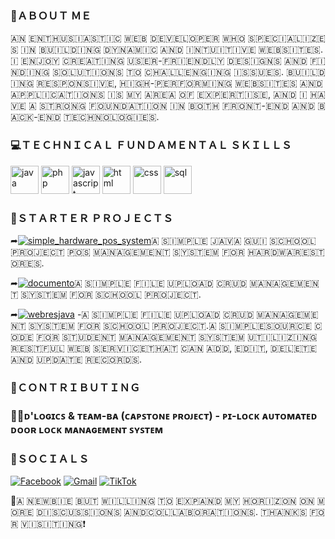 <h3>👋ＡＢＯＵＴ ＭＥ</h3>

<div align="justify">
​🇦​​🇳​ ​🇪​​🇳​​🇹​​🇭​​🇺​​🇸​​🇮​​🇦​​🇸​​🇹​​🇮​​🇨​ ​🇼​​🇪​​🇧​ ​🇩​​🇪​​🇻​​🇪​​🇱​​🇴​​🇵​​🇪​​🇷​ ​🇼​​🇭​​🇴​ ​🇸​​🇵​​🇪​​🇨​​🇮​​🇦​​🇱​​🇮​​🇿​​🇪​​🇸​ ​🇮​​🇳​ ​🇧​​🇺​​🇮​​🇱​​🇩​​🇮​​🇳​​🇬​ ​🇩​​🇾​​🇳​​🇦​​🇲​​🇮​​🇨​ ​🇦​​🇳​​🇩​ ​🇮​​🇳​​🇹​​🇺​​🇮​​🇹​​🇮​​🇻​​🇪​ ​🇼​​🇪​​🇧​​🇸​​🇮​​🇹​​🇪​​🇸​. ​🇮​ ​🇪​​🇳​​🇯​​🇴​​🇾​ ​🇨​​🇷​​🇪​​🇦​​🇹​​🇮​​🇳​​🇬​ ​🇺​​🇸​​🇪​​🇷​-​🇫​​🇷​​🇮​​🇪​​🇳​​🇩​​🇱​​🇾​ ​🇩​​🇪​​🇸​​🇮​​🇬​​🇳​​🇸​ ​🇦​​🇳​​🇩​ ​🇫​​🇮​​🇳​​🇩​​🇮​​🇳​​🇬​ ​🇸​​🇴​​🇱​​🇺​​🇹​​🇮​​🇴​​🇳​​🇸​ ​🇹​​🇴​ ​🇨​​🇭​​🇦​​🇱​​🇱​​🇪​​🇳​​🇬​​🇮​​🇳​​🇬​ ​🇮​​🇸​​🇸​​🇺​​🇪​​🇸​. ​🇧​​🇺​​🇮​​🇱​​🇩​​🇮​​🇳​​🇬​ ​🇷​​🇪​​🇸​​🇵​​🇴​​🇳​​🇸​​🇮​​🇻​​🇪​, ​🇭​​🇮​​🇬​​🇭​-​🇵​​🇪​​🇷​​🇫​​🇴​​🇷​​🇲​​🇮​​🇳​​🇬​ ​🇼​​🇪​​🇧​​🇸​​🇮​​🇹​​🇪​​🇸​ ​🇦​​🇳​​🇩​ ​🇦​​🇵​​🇵​​🇱​​🇮​​🇨​​🇦​​🇹​​🇮​​🇴​​🇳​​🇸​ ​🇮​​🇸​ ​🇲​​🇾​ ​🇦​​🇷​🇪​​🇦​ ​🇴​​🇫​ ​🇪​​🇽​​🇵​​🇪​​🇷​​🇹​​🇮​​🇸​​🇪​, ​🇦​​🇳​​🇩​ ​🇮​ ​🇭​​🇦​​🇻​​🇪​ ​🇦​ ​🇸​​🇹​​🇷​​🇴​​🇳​​🇬​ ​🇫​​🇴​​🇺​​🇳​​🇩​​🇦​​🇹​​🇮​​🇴​​🇳​ ​🇮​​🇳​ ​🇧​​🇴​​🇹​​🇭​ ​🇫​​🇷​​🇴​​🇳​​🇹​-​🇪​​🇳​​🇩​ ​🇦​​🇳​​🇩​ ​🇧​​🇦​​🇨​​🇰​-​🇪​​🇳​​🇩​ ​🇹​​🇪​​🇨​​🇭​​🇳​​🇴​​🇱​​🇴​​🇬​​🇮​​🇪​​🇸​. 
</div>

<h3>💻ＴＥＣＨＮＩＣＡＬ ＦＵＮＤＡＭＥＮＴＡＬ ＳＫＩＬＬＳ</h3>
<p align="left">
<img src="https://cdn.jsdelivr.net/gh/devicons/devicon@latest/icons/java/java-original.svg" alt="java" width="45" height="45"/>
<img src="https://cdn.jsdelivr.net/gh/devicons/devicon@latest/icons/php/php-original.svg" alt="php" width="45" height="45"/>
<img src="https://cdn.jsdelivr.net/gh/devicons/devicon@latest/icons/javascript/javascript-original.svg" alt="javascript" width="45" height="45"/>
<img src="https://cdn.jsdelivr.net/gh/devicons/devicon@latest/icons/html5/html5-original.svg" alt="html" width="45" height="45"/>
<img src="https://cdn.jsdelivr.net/gh/devicons/devicon@latest/icons/css3/css3-original.svg" alt="css" width="45" height="45"/>
<img src="https://cdn.jsdelivr.net/gh/devicons/devicon@latest/icons/mysql/mysql-original-wordmark.svg" alt="sql" width="45" height="45" />
</p>

<h3>📝ＳＴＡＲＴＥＲ ＰＲＯＪＥＣＴＳ</h3>

➦<a href="https://github.com/maximo-24/simple_java_hardware_store_pos_management_system.git"><img src="https://img.shields.io/badge/Simple%20Hardware%20POS%20System%20-%20%23FFFFFF?style=flat&logoColor=%23&logoSize=auto&color=%233dbe25" alt="simple_hardware_pos_system" /></a> ​🇦​ ​🇸​​🇮​​🇲​​🇵​​🇱​​🇪​ ​🇯​​🇦​​🇻​​🇦​ ​🇬​​🇺​​🇮​ ​🇸​​🇨​​🇭​​🇴​​🇴​​🇱​ ​🇵​​🇷​​🇴​​🇯​​🇪​​🇨​​🇹​ ​🇵​​🇴​​🇸​ ​🇲​​🇦​​🇳​​🇦​​🇬​​🇪​​🇲​​🇪​​🇳​​🇹​ ​🇸​​🇾​​🇸​​🇹​​🇪​​🇲​ ​🇫​​🇴​​🇷​ ​🇭​​🇦​​🇷​​🇩​​🇼​​🇦​​🇷​​🇪​ ​🇸​​🇹​​🇴​​🇷​​🇪​​🇸​.

➦<a href="https://github.com/maximo-24/documento_crud_system.git"><img src="https://img.shields.io/badge/DOCUMENTO%20-%20%231dd3dd?style=flat" alt="documento" /></a> ​🇦​ ​🇸​​🇮​​🇲​​🇵​​🇱​​🇪​ ​🇫​​🇮​​🇱​​🇪​ ​🇺​​🇵​​🇱​​🇴​​🇦​​🇩​ ​🇨​​🇷​​🇺​​🇩​ ​🇲​​🇦​​🇳​​🇦​​🇬​​🇪​​🇲​​🇪​​🇳​​🇹​ ​🇸​​🇾​​🇸​​🇹​​🇪​​🇲​ ​🇫​​🇴​​🇷​ ​🇸​​🇨​​🇭​​🇴​​🇴​​🇱​ ​🇵​​🇷​​🇴​​🇯​​🇪​​🇨​​🇹​.

➦<a href="https://github.com/maximo-24/documento_crud_system.git](https://github.com/maximo-24/simple_student_manage_sys-RESTful-web-service_JAVA.git"><img src="https://img.shields.io/badge/Simple%20Student%20Management%20RESTful%20Web%20Service%20-%20%231c53bb" alt="webresjava" /></a> -​🇦​ ​🇸​​🇮​​🇲​​🇵​​🇱​​🇪​ ​🇫​​🇮​​🇱​​🇪​ ​🇺​​🇵​​🇱​​🇴​​🇦​​🇩​ ​🇨​​🇷​​🇺​​🇩​ ​🇲​​🇦​​🇳​​🇦​​🇬​​🇪​​🇲​​🇪​​🇳​​🇹​ ​🇸​​🇾​​🇸​​🇹​​🇪​​🇲​ ​🇫​​🇴​​🇷​ ​🇸​​🇨​​🇭​​🇴​​🇴​​🇱​ ​🇵​​🇷​​🇴​​🇯​​🇪​​🇨​​🇹​.​🇦​ ​🇸​​🇮​​🇲​​🇵​​🇱​​🇪​ ​🇸​​🇴​​🇺​​🇷​​🇨​​🇪​ ​🇨​​🇴​​🇩​​🇪​ ​🇫​​🇴​​🇷​ ​🇸​​🇹​​🇺​​🇩​​🇪​​🇳​​🇹​ ​🇲​​🇦​​🇳​​🇦​​🇬​​🇪​​🇲​​🇪​​🇳​​🇹​ ​🇸​​🇾​​🇸​​🇹​​🇪​​🇲​ ​🇺​​🇹​​🇮​​🇱​​🇮​​🇿​​🇮​​🇳​​🇬​ ​🇷​​🇪​​🇸​​🇹​​🇫​​🇺​​🇱​ ​🇼​​🇪​​🇧​ ​🇸​​🇪​​🇷​​🇻​​🇮​​🇨​​🇪​ ​🇹​​🇭​​🇦​​🇹​ ​🇨​​🇦​​🇳​ ​🇦​​🇩​​🇩​, ​🇪​​🇩​​🇮​​🇹​, ​🇩​​🇪​​🇱​​🇪​​🇹​​🇪​ ​🇦​​🇳​​🇩​ ​🇺​​🇵​​🇩​​🇦​​🇹​​🇪​ ​🇷​​🇪​​🇨​​🇴​​🇷​​🇩​​🇸​.

<h3>📣ＣＯＮＴＲＩＢＵＴＩＮＧ</h3>

<h3>👨‍🏫ᴅ'ʟᴏɢɪᴄꜱ & ᴛᴇᴀᴍ-ʙᴀ (ᴄᴀᴘꜱᴛᴏɴᴇ ᴘʀᴏᴊᴇᴄᴛ) - ᴘɪ-ʟᴏᴄᴋ ᴀᴜᴛᴏᴍᴀᴛᴇᴅ ᴅᴏᴏʀ ʟᴏᴄᴋ ᴍᴀɴᴀɢᴇᴍᴇɴᴛ ꜱʏꜱᴛᴇᴍ</h3>

<h3>📱ＳＯＣＩＡＬＳ</h3>

[![Facebook](https://img.shields.io/badge/Facebook-%230866FF?style=for-the-badge&logo=facebook&logoSize=AUTO)](https://www.facebook.com/markangelo.fulledo)
[![Gmail](https://img.shields.io/badge/Gmail-d5d5d5?style=for-the-badge&logo=gmail&logoColor=0A0209)](mailto:markangelofulledo@gmail.com)
[![TikTok](https://img.shields.io/badge/TikTok-%20%23EE1D52?style=for-the-badge&logo=tiktok)](https://www.tiktok.com/@maximuzt24)


📌​🇦​ ​🇳​​🇪​​🇼​​🇧​​🇮​​🇪​ ​🇧​​🇺​​🇹​ ​🇼​​🇮​​🇱​​🇱​​🇮​​🇳​​🇬​ ​🇹​​🇴​ ​🇪​​🇽​​🇵​​🇦​​🇳​​🇩​ ​🇲​​🇾​ ​🇭​​🇴​​🇷​​🇮​​🇿​​🇴​​🇳​ ​🇴​​🇳​ ​🇲​​🇴​​🇷​​🇪​ ​🇩​​🇮​​🇸​​🇨​​🇺​​🇸​​🇸​​🇮​​🇴​​🇳​​🇸​ ​🇦​​🇳​​🇩​ ​🇨​​🇴​​🇱​​🇱​​🇦​​🇧​​🇴​​🇷​​🇦​​🇹​​🇮​​🇴​​🇳​​🇸​. ​🇹​​🇭​​🇦​​🇳​​🇰​​🇸​ ​🇫​​🇴​​🇷​ ​🇻​​🇮​​🇸​​🇮​​🇹​​🇮​​🇳​​🇬​❗
